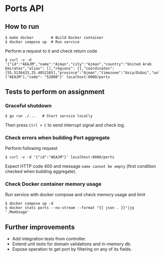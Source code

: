 # Ports API

## How to run

```shell
$ make docker        # Build Docker container
$ docker compose up  # Run service
```

Perform a request to it and check return code

```shell
$ curl -v -d '{"id":"AEAJM","name":"Ajman","city":"Ajman","country":"United Arab Emirates","alias": [],"regions": [],"coordinates": [55.5136433,25.4052165],"province":"Ajman","timezone":"Asia/Dubai","unlocs":["AEAJM"],"code": "52000"}' localhost:8080/ports
```

## Tests to perform on assignment

### Graceful shutdown

```shell
$ go run ./...   # Start service locally
```

Then press `Ctrl + C` to send interrupt signal and check log.

### Check errors when building Port aggregate

Perform following request

```shell
$ curl -v -d '{"id":"AEAJM"}' localhost:8080/ports
```

Expect HTTP code 400 and message `name cannot be empty` (first condition checked when building aggregate).

### Check Docker container memory usage

Run service with docker compose and check memory usage and limit

```shell
$ docker compose up -d
$ docker stats ports --no-stream --format "{{ json . }}"|jq '.MemUsage'
```

## Further improvements

* Add integration tests from controller.
* Extend unit tests for domain validations and in-memory db.
* Expose operation to get port by filtering on any of its fields.
